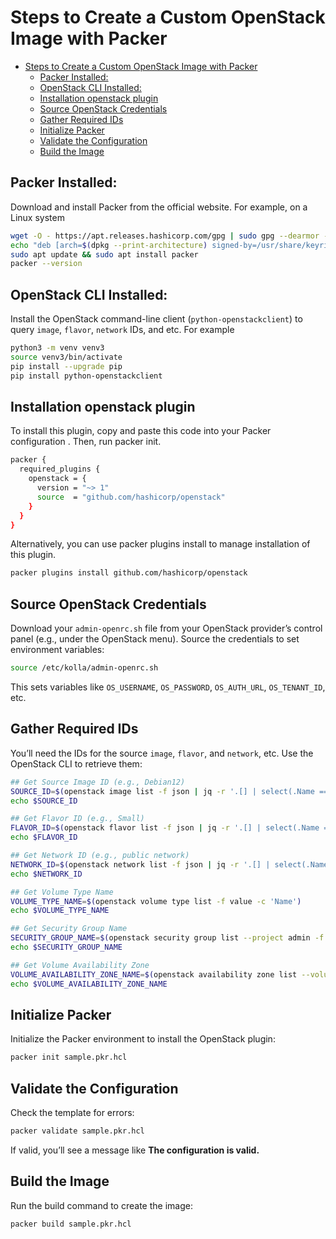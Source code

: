 # Steps to Create a Custom OpenStack Image with Packer

- [Steps to Create a Custom OpenStack Image with Packer](#steps-to-create-a-custom-openstack-image-with-packer)
  - [Packer Installed:](#packer-installed)
  - [OpenStack CLI Installed:](#openstack-cli-installed)
  - [Installation openstack plugin](#installation-openstack-plugin)
  - [Source OpenStack Credentials](#source-openstack-credentials)
  - [Gather Required IDs](#gather-required-ids)
  - [Initialize Packer](#initialize-packer)
  - [Validate the Configuration](#validate-the-configuration)
  - [Build the Image](#build-the-image)

## Packer Installed:
Download and install Packer from the official website. For example, on a Linux system

```bash
wget -O - https://apt.releases.hashicorp.com/gpg | sudo gpg --dearmor -o /usr/share/keyrings/hashicorp-archive-keyring.gpg
echo "deb [arch=$(dpkg --print-architecture) signed-by=/usr/share/keyrings/hashicorp-archive-keyring.gpg] https://apt.releases.hashicorp.com $(grep -oP '(?<=UBUNTU_CODENAME=).*' /etc/os-release || lsb_release -cs) main" | sudo tee /etc/apt/sources.list.d/hashicorp.list
sudo apt update && sudo apt install packer
packer --version
```

## OpenStack CLI Installed:
Install the OpenStack command-line client (`python-openstackclient`) to query `image`, `flavor`, `network` IDs, and etc. For example

```bash
python3 -m venv venv3
source venv3/bin/activate
pip install --upgrade pip
pip install python-openstackclient
```

## Installation openstack plugin
To install this plugin, copy and paste this code into your Packer configuration . Then, run packer init.
```bash
packer {
  required_plugins {
    openstack = {
      version = "~> 1"
      source  = "github.com/hashicorp/openstack"
    }
  }
}
```
Alternatively, you can use packer plugins install to manage installation of this plugin.
```bash
packer plugins install github.com/hashicorp/openstack
```

## Source OpenStack Credentials

Download your `admin-openrc.sh` file from your OpenStack provider’s control panel (e.g., under the OpenStack menu).
Source the credentials to set environment variables:
```bash
source /etc/kolla/admin-openrc.sh
```
This sets variables like `OS_USERNAME`, `OS_PASSWORD`, `OS_AUTH_URL`, `OS_TENANT_ID`, etc.


## Gather Required IDs
You’ll need the IDs for the source `image`, `flavor`, and `network`, etc. Use the OpenStack CLI to retrieve them:

```bash
## Get Source Image ID (e.g., Debian12)
SOURCE_ID=$(openstack image list -f json | jq -r '.[] | select(.Name == "Debian12") | .ID')
echo $SOURCE_ID

## Get Flavor ID (e.g., Small)
FLAVOR_ID=$(openstack flavor list -f json | jq -r '.[] | select(.Name == "Small") | .ID')
echo $FLAVOR_ID

## Get Network ID (e.g., public network)
NETWORK_ID=$(openstack network list -f json | jq -r '.[] | select(.Name == "Public") | .ID')
echo $NETWORK_ID

## Get Volume Type Name 
VOLUME_TYPE_NAME=$(openstack volume type list -f value -c 'Name')
echo $VOLUME_TYPE_NAME

## Get Security Group Name 
SECURITY_GROUP_NAME=$(openstack security group list --project admin -f value -c 'Name')
echo $SECURITY_GROUP_NAME

## Get Volume Availability Zone  
VOLUME_AVAILABILITY_ZONE_NAME=$(openstack availability zone list --volume -f value -c 'Zone Name')
echo $VOLUME_AVAILABILITY_ZONE_NAME
```

## Initialize Packer
Initialize the Packer environment to install the OpenStack plugin:
```bash
packer init sample.pkr.hcl
```

## Validate the Configuration
Check the template for errors:
```bash
packer validate sample.pkr.hcl
```
If valid, you’ll see a message like **The configuration is valid.**

## Build the Image
Run the build command to create the image:
```bash
packer build sample.pkr.hcl
```